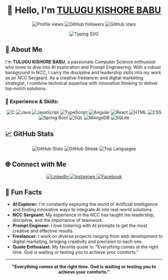 <h1 align="center">👋 Hello, I'm <a href="https://github.com/Tulugu-Kishore-Babu">TULUGU KISHORE BABU</a></h1>

<p align="center">
  <img src="https://komarev.com/ghpvc/?username=KishoreBabu7&style=for-the-badge&color=brightgreen" alt="Profile views" />
  <img src="https://img.shields.io/github/followers/KishoreBabu7?label=Followers&style=for-the-badge&color=blue" alt="GitHub followers" />
  <img src="https://img.shields.io/github/stars/KishoreBabu7?affiliations=OWNER%2CCOLLABORATOR&style=for-the-badge&color=yellow" alt="GitHub stars" />
</p>

<p align="center">
  <img src="https://readme-typing-svg.demolab.com?font=Fira+Code&weight=600&size=30&pause=1000&color=FF6347&center=true&vCenter=true&width=700&lines=Computer+Science+Enthusiast+💻;AI+%26+Prompt+Engineering+Explorer+🤖;NCC+Sergeant+🎖;Creative+Freelancer+🌟;Digital+Marketing+Strategist+📈;ICSE+%26+CBSE+Certified+Achiever+🏅" alt="Typing SVG">
</p>

## 🚀 About Me

I'm **TULUGU KISHORE BABU**, a passionate Computer Science enthusiast who loves to dive into AI exploration and Prompt Engineering. With a robust background in NCC, I carry the discipline and leadership skills into my work as an NCC Sergeant. As a creative freelancer and digital marketing strategist, I combine technical expertise with innovative thinking to deliver top-notch solutions.

### 💼 **Experience & Skills:**

<p align="center">
  <img src="https://img.shields.io/badge/C-00599C?style=for-the-badge&logo=c&logoColor=white" alt="C" />
  <img src="https://img.shields.io/badge/Java-007396?style=for-the-badge&logo=java&logoColor=white" alt="Java" />
  <img src="https://img.shields.io/badge/JavaScript-F7DF1E?style=for-the-badge&logo=javascript&logoColor=black" alt="JavaScript" />
  <img src="https://img.shields.io/badge/TypeScript-3178C6?style=for-the-badge&logo=typescript&logoColor=white" alt="TypeScript" />
  <img src="https://img.shields.io/badge/Angular-DD0031?style=for-the-badge&logo=angular&logoColor=white" alt="Angular" />
  <img src="https://img.shields.io/badge/React-61DAFB?style=for-the-badge&logo=react&logoColor=black" alt="React" />
  <img src="https://img.shields.io/badge/HTML-E34F26?style=for-the-badge&logo=html5&logoColor=white" alt="HTML" />
  <img src="https://img.shields.io/badge/CSS-1572B6?style=for-the-badge&logo=css3&logoColor=white" alt="CSS" />
  <img src="https://img.shields.io/badge/Spring%20Boot-6DB33F?style=for-the-badge&logo=springboot&logoColor=white" alt="Spring Boot" />
  <img src="https://img.shields.io/badge/SQL-003B57?style=for-the-badge&logo=mysql&logoColor=white" alt="SQL" />
  <img src="https://img.shields.io/badge/MongoDB-47A248?style=for-the-badge&logo=mongodb&logoColor=white" alt="MongoDB" />
  <img src="https://img.shields.io/badge/SQLite-003B57?style=for-the-badge&logo=sqlite&logoColor=white" alt="SQLite" />
</p>


## 📈 GitHub Stats

<div align="center">
  <img src="https://github-readme-stats.vercel.app/api?username=KishoreBabu7&show_icons=true&theme=radical" alt="GitHub Stats" />
  <img src="https://github-readme-streak-stats.herokuapp.com/?user=KishoreBabu7&theme=radical" alt="GitHub Streak" />
  <img src="https://github-readme-stats.vercel.app/api/top-langs/?username=KishoreBabu7&layout=compact&theme=radical" alt="Top Languages" />
</div>

## 🌐 Connect with Me

<p align="center">
  <a href="https://www.linkedin.com/in/kishorebabu-tulugu/">
    <img src="https://img.shields.io/badge/LinkedIn-0077B5?style=for-the-badge&logo=linkedin&logoColor=white" alt="LinkedIn">
  </a>
  <a href="https://www.instagram.com/kb7.empowers/">
    <img src="https://img.shields.io/badge/Instagram-E4405F?style=for-the-badge&logo=instagram&logoColor=white" alt="Instagram">
  </a>
  <a href="https://www.facebook.com/kishorebabu07">
    <img src="https://img.shields.io/badge/Facebook-1877F2?style=for-the-badge&logo=facebook&logoColor=white" alt="Facebook">
  </a>
</p>

## 🎉 Fun Facts

- **AI Explorer:** I'm constantly exploring the world of Artificial Intelligence and finding innovative ways to integrate AI into real-world solutions.
- **NCC Sergeant:** My experience in the NCC has taught me leadership, discipline, and the importance of teamwork.
- **Prompt Engineer:** I love tinkering with AI prompts to get the most creative and effective results.
- **Freelancer:** I work on diverse projects ranging from web development to digital marketing, bringing creativity and precision to each one.
- **Quote Enthusiast:** My favorite quote is: "Everything comes at the right time. God is waiting or testing you to achieve your comforts."

---

<p align="center">
  <strong>"Everything comes at the right time. God is waiting or testing you to achieve your comforts."</strong>
</p>
